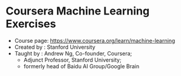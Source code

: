 # Coursera Machine Learning Exercises

- Course page: https://www.coursera.org/learn/machine-learning
- Created by :  Stanford University
- Taught by  :  Andrew Ng, Co-founder, Coursera; 
  - Adjunct Professor, Stanford University; 
  - formerly head of Baidu AI Group/Google Brain


